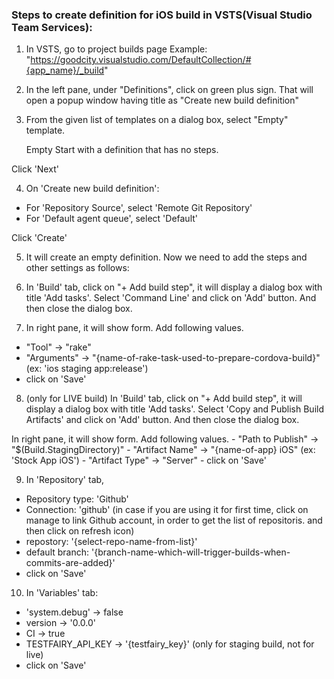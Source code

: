 ### Steps to create definition for iOS build in VSTS(Visual Studio Team Services):

1. In VSTS, go to project builds page
   Example: "https://goodcity.visualstudio.com/DefaultCollection/#{app_name}/_build"

2. In the left pane, under "Definitions", click on green plus sign. That will open a popup window having title as "Create new build definition"

3. From the given list of templates on a dialog box, select "Empty" template.

    Empty
    Start with a definition that has no steps.

  Click 'Next'

4. On 'Create new build definition':
  - For 'Repository Source', select 'Remote Git Repository'
  - For 'Default agent queue', select 'Default'

  Click 'Create'

5. It will create an empty definition. Now we need to add the steps and other settings as follows:

6. In 'Build' tab, click on "+ Add build step", it will display a dialog box with title 'Add tasks'.
Select 'Command Line' and click on 'Add' button. And then close the dialog box.

7. In right pane, it will show form. Add following values.
  - "Tool" -> "rake"
  - "Arguments" -> "{name-of-rake-task-used-to-prepare-cordova-build}" (ex: 'ios staging app:release')
  - click on 'Save'

8. (only for LIVE build)
  In 'Build' tab, click on "+ Add build step", it will display a dialog box with title 'Add tasks'.
  Select 'Copy and Publish Build Artifacts' and click on 'Add' button. And then close the dialog box.

  In right pane, it will show form. Add following values.
    - "Path to Publish" -> "$(Build.StagingDirectory)"
    - "Artifact Name" -> "{name-of-app} iOS" (ex: 'Stock App iOS')
    - "Artifact Type" -> "Server"
    - click on 'Save'

9. In 'Repository' tab,
  - Repository type: 'Github'
  - Connection: 'github' (in case if you are using it for first time, click on manage to link Github account, in order to get the list of repositoris. and then click on refresh icon)
  - repostory: '{select-repo-name-from-list}'
  - default branch: '{branch-name-which-will-trigger-builds-when-commits-are-added}'
  - click on 'Save'

10. In 'Variables' tab:
  - 'system.debug' -> false
  - version -> '0.0.0'
  - CI -> true
  - TESTFAIRY_API_KEY -> '{testfairy_key}' (only for staging build, not for live)
  - click on 'Save'
